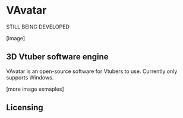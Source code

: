 # VAvatar

STILL BEING DEVELOPED

[image]

## 3D Vtuber software engine
VAvatar is an open-source software for Vtubers to use.
Currently only supports Windows.


[more image exmaples]

## Licensing

